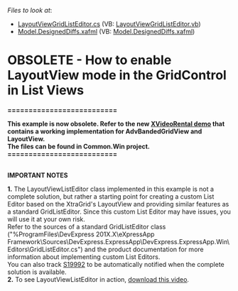 <!-- default file list -->
*Files to look at*:

* [LayoutViewGridListEditor.cs](./CS/WinSample.Module.Win/LayoutViewGridListEditor.cs) (VB: [LayoutViewGridListEditor.vb](./VB/WinSample.Module.Win/LayoutViewGridListEditor.vb))
* [Model.DesignedDiffs.xafml](./CS/WinSample.Module.Win/Model.DesignedDiffs.xafml) (VB: [Model.DesignedDiffs.xafml](./VB/WinSample.Module.Win/Model.DesignedDiffs.xafml))
<!-- default file list end -->
# OBSOLETE - How to enable LayoutView mode in the GridControl in List Views


<p><strong>=============</strong><strong>=============</strong></p><p><strong>This e</strong><strong>xample is now obsolete. Re</strong><strong>fer to the </strong><strong>new </strong><a href="http://community.devexpress.com/blogs/eaf/archive/2012/12/18/xvideorental-real-world-application-rwa-the-overview.aspx"><strong><u>XVideoRental demo</u></strong></a><strong> </strong><strong>th</strong><strong>at </strong><strong>contains a working implementation for AdvBandedGridView and LayoutView. </strong><strong><br />
</strong><strong>The files can be found in Common.Win project.<br />
</strong><strong>==========================</strong></p><p><strong><br />
</strong><strong>IMPORTANT NOTES</strong></p><p><strong>1.</strong> The LayoutViewListEditor class implemented in this example is not a complete solution, but rather a starting point for creating a custom List Editor based on the XtraGrid's LayoutView and providing similar features as a standard GridListEditor. Since this custom List Editor may have issues, you will use it at your own risk. <br />
Refer to the sources of a standard GridListEditor class ("%ProgramFiles\DevExpress 201X.X\eXpressApp Framework\Sources\DevExpress.ExpressApp\DevExpress.ExpressApp.Win\Editors\GridListEditor.cs") and the product documentation for more information about implementing custom List Editors.<br />
You can also track <a href="https://www.devexpress.com/Support/Center/p/S19992">S19992</a> to be automatically notified when the complete solution is available.<br />
<strong>2.</strong> To see LayoutViewListEditor in action, <a href="http://community.devexpress.com/blogs/eaf/LayoutViewListEditor.zip"><u>download this video</u></a>.</p>

<br/>


